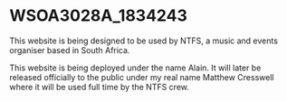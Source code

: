 # WSOA3028A_1834243
This website is being designed to be used by NTFS, a music and events organiser based in South Africa.

This website is being deployed under the name Alain. It will later be released officially to the public under my real name Matthew Cresswell where it will be used full time by the NTFS crew.
